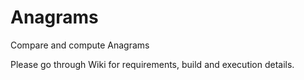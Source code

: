 # Anagrams
Compare and compute Anagrams

Please go through Wiki for requirements, build and execution details.
